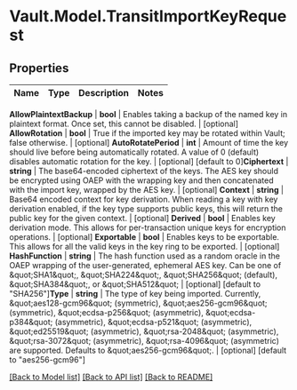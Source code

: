 # Vault.Model.TransitImportKeyRequest

## Properties

Name | Type | Description | Notes
------------ | ------------- | ------------- | -------------

**AllowPlaintextBackup** | **bool** | Enables taking a backup of the named key in plaintext format. Once set, this cannot be disabled. | [optional] **AllowRotation** | **bool** | True if the imported key may be rotated within Vault; false otherwise. | [optional] **AutoRotatePeriod** | **int** | Amount of time the key should live before being automatically rotated. A value of 0 (default) disables automatic rotation for the key. | [optional] [default to 0]**Ciphertext** | **string** | The base64-encoded ciphertext of the keys. The AES key should be encrypted using OAEP with the wrapping key and then concatenated with the import key, wrapped by the AES key. | [optional] **Context** | **string** | Base64 encoded context for key derivation. When reading a key with key derivation enabled, if the key type supports public keys, this will return the public key for the given context. | [optional] **Derived** | **bool** | Enables key derivation mode. This allows for per-transaction unique keys for encryption operations. | [optional] **Exportable** | **bool** | Enables keys to be exportable. This allows for all the valid keys in the key ring to be exported. | [optional] **HashFunction** | **string** | The hash function used as a random oracle in the OAEP wrapping of the user-generated, ephemeral AES key. Can be one of \&quot;SHA1\&quot;, \&quot;SHA224\&quot;, \&quot;SHA256\&quot; (default), \&quot;SHA384\&quot;, or \&quot;SHA512\&quot; | [optional] [default to "SHA256"]**Type** | **string** | The type of key being imported. Currently, \&quot;aes128-gcm96\&quot; (symmetric), \&quot;aes256-gcm96\&quot; (symmetric), \&quot;ecdsa-p256\&quot; (asymmetric), \&quot;ecdsa-p384\&quot; (asymmetric), \&quot;ecdsa-p521\&quot; (asymmetric), \&quot;ed25519\&quot; (asymmetric), \&quot;rsa-2048\&quot; (asymmetric), \&quot;rsa-3072\&quot; (asymmetric), \&quot;rsa-4096\&quot; (asymmetric) are supported. Defaults to \&quot;aes256-gcm96\&quot;. | [optional] [default to "aes256-gcm96"]

[[Back to Model list]](../README.md#documentation-for-models) [[Back to API list]](../README.md#documentation-for-api-endpoints) [[Back to README]](../README.md)

